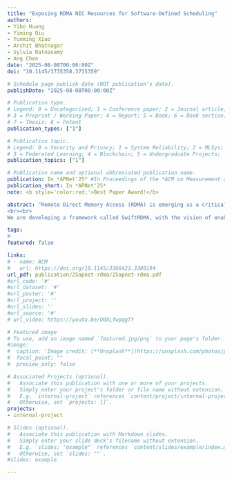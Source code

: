 ```yaml
---
title: "Exposing RDMA NIC Resources for Software-Defined Scheduling"
authors:
- Yibo Huang
- Yiming Qiu
- Yunming Xiao
- Archit Bhatnagar
- Sylvia Ratnasamy
- Ang Chen
date: "2025-08-08T00:00:00Z"
doi: "10.1145/3735358.3735359"

# Schedule page publish date (NOT publication's date).
publishDate: "2025-08-08T00:00:00Z"

# Publication type.
# Legend: 0 = Uncategorized; 1 = Conference paper; 2 = Journal article;
# 3 = Preprint / Working Paper; 4 = Report; 5 = Book; 6 = Book section;
# 7 = Thesis; 8 = Patent
publication_types: ["1"]

# Publication topic.
# Legend: 0 = Security and Privacy; 1 = System Reliability; 2 = MLSys; 
# 3 = Federated Learning; 4 = Blockchain; 5 = Undergraduate Projects;  6 = Uncategorized; 
publication_topics: ["1"]

# Publication name and optional abbreviated publication name.
publication: In *APNet'25* #In Proceedings of the *ACM on Measurement and Analysis of Computing Systems* 
publication_short: In *APNet'25*
note: <b style='color:red;'>Best Paper Award!</b>

abstract: "Remote Direct Memory Access (RDMA) is emerging as a critical utility for large-scale datacenters, delivering significant performance improvements over the traditional TCP networking stack. Recent studies indicate that numerous applications can benefit from RDMA integration, and RDMA hardware resources are being shared among these diversifying applications. However, today’s RDMA frameworks mostly view their software and hardware stacks as two independent subsystems, making it difficult for developers to align the performance objectives of RDMA applications with the limited resources in RDMA hardware. 
<br><br>
We are developing a framework called SwiftRDMA, with the vision of enabling software-defined RDMA scheduling. SwiftRDMA views RDMA resource sharing as a scheduling problem. SwiftRDMA pinpoints the root causes of RDMA resource contentions and SLO violations, linking them to a set of trackable signals and controllable actions. A software scheduler then translates various operator demands into scheduling policies, which leverage the exposed signals and actions to achieve intended performance objectives. We describe our progress so far, and demonstrate the potential benefit of our approach. "

tags:
#- 
featured: false

links:
# - name: ACM
#   url: https://doi.org/10.1145/3366423.3380194
url_pdf: publication/25apnet-rdma/25apnet-rdma.pdf
#url_code: '#'
#url_dataset: '#'
#url_poster: '#'
#url_project: ''
#url_slides: ''
#url_source: '#'
# url_video: https://youtu.be/O0XLfwpqgTY

# Featured image
# To use, add an image named `featured.jpg/png` to your page's folder. 
#image:
#  caption: 'Image credit: [**Unsplash**](https://unsplash.com/photos/pLCdAaMFLTE)'
#  focal_point: ""
#  preview_only: false

# Associated Projects (optional).
#   Associate this publication with one or more of your projects.
#   Simply enter your project's folder or file name without extension.
#   E.g. `internal-project` references `content/project/internal-project/index.md`.
#   Otherwise, set `projects: []`.
projects:
- internal-project

# Slides (optional).
#   Associate this publication with Markdown slides.
#   Simply enter your slide deck's filename without extension.
#   E.g. `slides: "example"` references `content/slides/example/index.md`.
#   Otherwise, set `slides: ""`.
#slides: example

---
```

